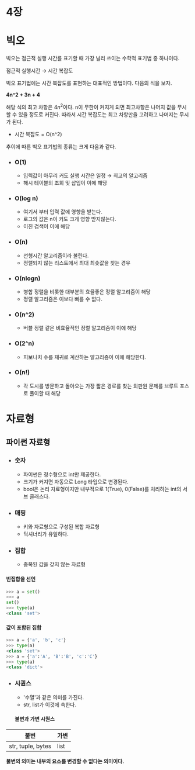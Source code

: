 # 4장

# 빅오

빅오는 점근적 실행 시간를 표기할 때 가장 널리 쓰이는 수학적 표기법 중 하나이다.

점근적 실행시간 → 시간 복잡도

빅오 표기법에는 시간 복잡도를 표현하는 대표적인 방법이다. 다음의 식을 보자.


**4n^2 + 3n + 4**


해당 식의 최고 차항은 $4n^2$이다. n이 무한이 커지게 되면 최고차항은 나머지 값을 무시할 수 있을 정도로 커진다. 따라서 시간 복잡도는 최고 차항만을 고려하고 나머지는 무시가 된다.

- 시간 복잡도 = O(n^2)

추이에 따른 빅오 표기법의 종류는 크게 다음과 같다.

- ### O(1)
    - 입력값이 아무리 커도 실행 시간은 일정 → 최고의 알고리즘
    - 해시 테이블의 조회 및 삽입이 이에 해당
- ### O(log n)
    - 여기서 부터 입력 값에 영향을 받는다.
    - 로그의 값은 n이 커도 크게 영향 받지않는다.
    - 이진 검색이 이에 해당
- ### O(n)
    - 선형시간 알고리즘이라 불린다.
    - 정렬되지 않는 리스트에서 최대 최솟값을 찾는 경우
- ### O(nlogn)
    - 병합 정렬을 비롯한 대부분의 효율좋은 정렬 알고리즘이 해당
    - 정렬 알고리즘은 이보다 빠를 수 없다.
- ### O(n^2) 
  - 버블 정렬 같은 비효율적인 정렬 알고리즘이 이에 해당
- ### O(2^n)
  - 피보나치 수를 재귀로 계산하는 알고리즘이 이에 해당한다.
- ### O(n!)
  - 각 도시를 방문하고 돌아오는 가장 짧은 경로를 찾는 외판원 문제를 브루트 포스로 풀이할 때 해당

# 자료형

## 파이썬 자료형
- ### 숫자
  - 파이썬은 정수형으로 int만 제공한다.
  - 크기가 커지면 자동으로 Long 타입으로 변경된다.
  - bool은 논리 자료형이지만 내부적으로 1(True), 0(False)를 처리하는 int의 서브 클래스다.
- ### 매핑
  - 키와 자료형으로 구성된 복합 자료형
  - 딕셔너리가 유일하다.
- ### 집합
  - 중복된 값을 갖지 않는 자료형
#### 빈집합을 선언
```python
>>> a = set()
>>> a
set()
>>> type(a)
<class 'set'>
```
#### 값이 포함된 집합
```python
>>> a = {'a', 'b', 'c'}
>>> type(a)
<class 'set'>
>>> a = {'a':'A', 'B':'B', 'c':'C'}
>>> type(a)
<class 'dict'>
```
- ### 시퀀스
  - '수열'과 같은 의미를 가진다.
  - str, list가 이것에 속한다.
  #### 불변과 가변 시퀀스
|불변|가변|
|---|---|
|str, tuple, bytes|list|
**불변의 의미는 내부의 요소를 변경할 수 없다는 의미이다.**
